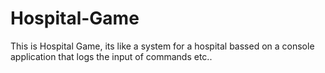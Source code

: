 # Hospital-Game
This is  Hospital Game, its like a system for a hospital bassed on a console application that logs the input of commands etc..
